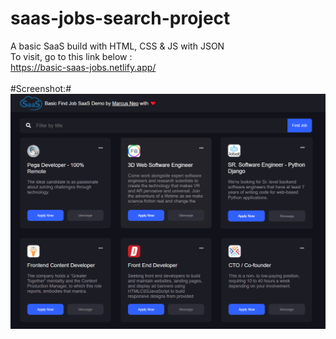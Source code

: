 # saas-jobs-search-project
A basic SaaS build with HTML, CSS &amp; JS with JSON<br /> 
To visit, go to this link below :<br /> 
https://basic-saas-jobs.netlify.app/
<br />
<br />
#Screenshot:#
<br />
![SaaS Screenshot](image/screenshot1.PNG)
